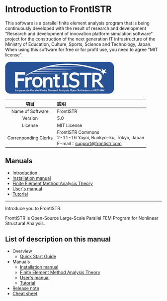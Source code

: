 <!-- 表記は FrontISTR ver. 0.0 で統一します -->
# Introduction to FrontISTR

This software is a parallel finite element analysis program that is being continuously developed with the result of research and development "Research and development of innovation platform simulation software" project for the construction of the next generation IT infrastructure of the Ministry of Education, Culture, Sports, Science and Technology, Japan.
When using this software for free or for profit use, you need to agree "MIT license".

<img src="./image/FrontISTR_logo.png" width="350px">

| 項目 | 説明 |
|:---------:|:---------|
| Name of Software | FrontISTR |
| Version | 5.0 |
| License | MIT License |
| Correnponding Clerks | FrontISTR Commons<br>2-11-16 Yayoi, Bunkyo-ku, Tokyo, Japan<br>E-mail：support@frontistr.com | 

## Manuals

  - [Introduction]()
  - [Installation manual]()
  - [Finite Element Method Analysis Theory]()
  - [User's manual]()
  - [Tutorial]()

<!-- ここまでテンプレート -->
---

Introduce you to FrontISTR.

FrontISTR is Open-Source Large-Scale Parallel FEM Program for Nonlinear Structural Analysis.

## List of description on this manual

- Overview
    - [Quick Start Guide]()
- Manuals
    - [Installation manual]()
    - [Finite Element Method Analysis Theory]()
    - [User's manual]()
    - [Tutorial]()
- [Release note]()
- [Cheat sheet]()
